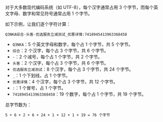 对于大多数现代编码系统（如 UTF-8），每个汉字通常占用 3 个字节，而每个英文字母、数字和常见符号通常占用 1 个字节。

如下示例，让我们逐个字符计算：

```
Q3NKA综合-头客-优选服务立减测试_优惠详情:7418945413963368458
```

- `Q3NKA`：5 个英文字母和数字，每个占 1 个字节，共 5 个字节。
- `综合`：2 个汉字，每个占 3 个字节，共 6 个字节。
- `-`：2 个减号，每个占 1 个字节，共 2 个字节。
- `头客`：2 个汉字，每个占 3 个字节，共 6 个字节。
- `优选服务立减测试`：8 个汉字，每个占 3 个字节，共 24 个字节。
- `_`：1 个下划线，占 1 个字节。
- `优惠详情`：4 个汉字，每个占 3 个字节，共 12 个字节。
- `:`：1 个冒号，占 1 个字节。
- `7418945413963368458`：19 个数字，每个占 1 个字节，共 19 个字节。

总字节数为：
```
5 + 6 + 2 + 6 + 24 + 1 + 12 + 1 + 19 = 76 个字节
```